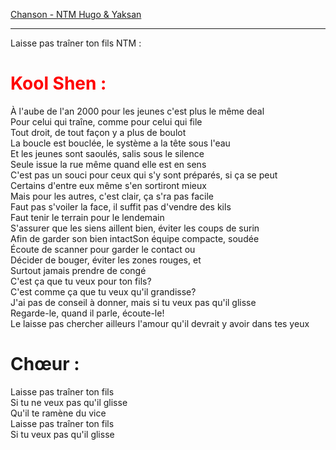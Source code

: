 <u>Chanson - NTM Hugo & Yaksan</u>

<hr>Laisse pas traîner ton fils NTM :</hr>

<h1><font color="red"> Kool Shen :</font></h1>

<p>À l'aube de l'an 2000 pour les jeunes c'est plus le même deal<br>Pour celui qui traîne, comme pour celui qui file<br>Tout droit, de tout façon y a plus de boulot<br>La boucle est bouclée, le système a la tête sous l'eau<br>Et les jeunes sont saoulés, salis sous le silence<br>Seule issue la rue même quand elle est en sens<br>C'est pas un souci pour ceux qui s'y sont préparés, si ça se peut<br>Certains d'entre eux même s'en sortiront mieux<br>Mais pour les autres, c'est clair, ça s'ra pas facile<br>Faut pas s'voiler la face, il suffit pas d'vendre des kils<br>Faut tenir le terrain pour le lendemain<br>S'assurer que les siens aillent bien, éviter les coups de surin<br>Afin de garder son bien intactSon équipe compacte, soudée<br>Écoute de scanner pour garder le contact ou<br>Décider de bouger, éviter les zones rouges, et<br>Surtout jamais prendre de congé<br>C'est ça que tu veux pour ton fils?<br>C'est comme ça que tu veux qu'il grandisse?<br>J'ai pas de conseil à donner, mais si tu veux pas qu'il glisse<br>Regarde-le, quand il parle, écoute-le!<br>Le laisse pas chercher ailleurs l'amour qu'il devrait y avoir dans tes yeux<p>

<h1> Chœur :</h1>

<p>Laisse pas traîner ton fils<br>
Si tu ne veux pas qu'il glisse<br>
Qu'il te ramène du vice<br>
Laisse pas traîner ton fils<br>
Si tu veux pas qu'il glisse<br></p>